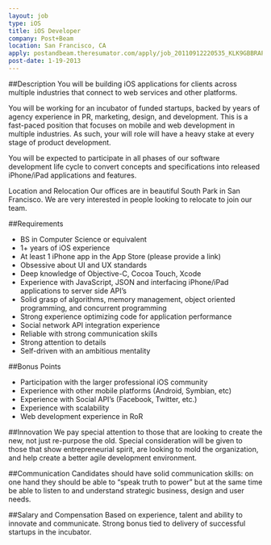 ```yaml
---
layout: job
type: iOS
title: iOS Developer
company: Post+Beam
location: San Francisco, CA
apply: postandbeam.theresumator.com/apply/job_20110912220535_KLK9GBBRAPAGGATG/IOS-Developer.html
post-date: 1-19-2013
--- 
```


##Description
You will be building iOS applications for clients across multiple industries that connect to web services and other platforms.

You will be working for an incubator of funded startups, backed by years of agency experience in PR, marketing, design, and development. This is a fast-paced position that focuses on mobile and web development in multiple industries. As such, your will role will have a heavy stake at every stage of product development.

You will be expected to participate in all phases of our software development life cycle to convert concepts and specifications into released iPhone/iPad applications and features.

Location and Relocation
Our offices are in beautiful South Park in San Francisco. We are very interested in people looking to relocate to join our team.

##Requirements
* BS in Computer Science or equivalent
* 1+ years of iOS experience
* At least 1 iPhone app in the App Store (please provide a link)
* Obsessive about UI and UX standards
* Deep knowledge of Objective-C, Cocoa Touch, Xcode
* Experience with JavaScript, JSON and interfacing iPhone/iPad applications to server side API’s
* Solid grasp of algorithms, memory management, object oriented programming, and concurrent programming
* Strong experience optimizing code for application performance
* Social network API integration experience
* Reliable with strong communication skills
* Strong attention to details
* Self-driven with an ambitious mentality

##Bonus Points
* Participation with the larger professional iOS community
* Experience with other mobile platforms (Android, Symbian, etc)
* Experience with Social API’s (Facebook, Twitter, etc.)
* Experience with scalability
* Web development experience in RoR

##Innovation
We pay special attention to those that are looking to create the new, not just re-purpose the old. Special consideration will be given to those that show entrepreneurial spirit, are looking to mold the organization, and help create a better agile development environment.

##Communication
Candidates should have solid communication skills: on one hand they should be able to “speak truth to power” but at the same time be able to listen to and understand strategic business, design and user needs.

##Salary and Compensation
Based on experience, talent and ability to innovate and communicate. Strong bonus tied to delivery of successful startups in the incubator.  